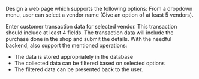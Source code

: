 Design a web page which supports the following options:
From a dropdown menu, user can select a vendor name (Give an option of
at least 5 vendors).

Enter customer transaction data for selected vendor. This transaction should
include at least 4 fields. The transaction data will include the purchase done
in the shop and submit the details.
With the needful backend, also support the mentioned operations:

* The data is stored appropriately in the database
* The collected data can be filtered based on selected options
* The filtered data can be presented back to the user.
